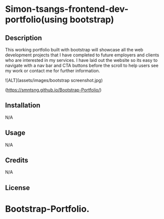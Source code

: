 # Simon-tsangs-frontend-dev-portfolio(using bootstrap)


## Description
This working portfolio built with bootstrap will showcase all the web development projects that I have completed to future employers and clients who are interested in my services. I have laid out the website so its easy to navigate with a nav bar and CTA buttons before the scroll to help users see my work or contact me for further information.

 

![ALT](assets/images/bootstrap screenshot.jpg)

(https://smntsng.github.io/Bootstrap-Portfolio/)

## Installation
N/A

## Usage
N/A
## Credits
N/A

## License





# Bootstrap-Portfolio.
